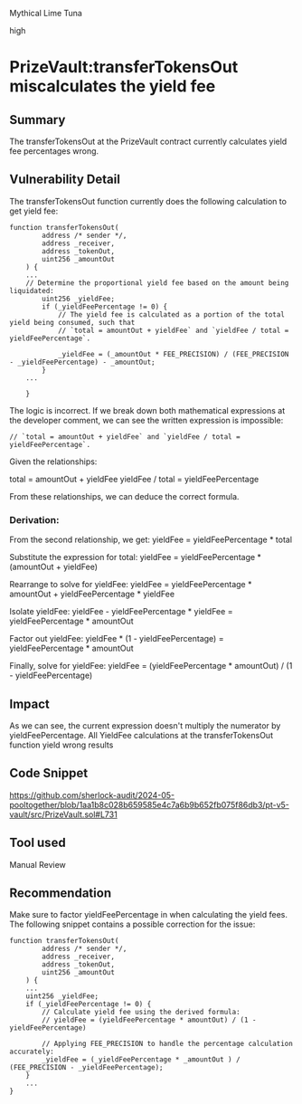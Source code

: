 Mythical Lime Tuna

high

# PrizeVault:transferTokensOut miscalculates the yield fee

## Summary
The transferTokensOut at the PrizeVault contract currently calculates yield fee percentages wrong.
## Vulnerability Detail
The transferTokensOut function currently does the following calculation to get yield fee:
```solidity
function transferTokensOut(
        address /* sender */,
        address _receiver,
        address _tokenOut,
        uint256 _amountOut
    ) {
    ...
    // Determine the proportional yield fee based on the amount being liquidated:
        uint256 _yieldFee;
        if (_yieldFeePercentage != 0) {
            // The yield fee is calculated as a portion of the total yield being consumed, such that 
            // `total = amountOut + yieldFee` and `yieldFee / total = yieldFeePercentage`. 
            
            _yieldFee = (_amountOut * FEE_PRECISION) / (FEE_PRECISION - _yieldFeePercentage) - _amountOut;
        }
    ...
    
    }
```

The logic is incorrect. If we break down both mathematical expressions at the developer comment, we can see the written expression is impossible:
```solidity
// `total = amountOut + yieldFee` and `yieldFee / total = yieldFeePercentage`. 
```

Given the relationships:

total = amountOut + yieldFee
yieldFee / total = yieldFeePercentage

From these relationships, we can deduce the correct formula.

### Derivation:
From the second relationship, we get:
yieldFee = yieldFeePercentage * total

Substitute the expression for total:
yieldFee = yieldFeePercentage * (amountOut + yieldFee)

Rearrange to solve for yieldFee:
yieldFee = yieldFeePercentage * amountOut + yieldFeePercentage * yieldFee

Isolate yieldFee:
yieldFee - yieldFeePercentage * yieldFee = yieldFeePercentage * amountOut

Factor out yieldFee:
yieldFee * (1 - yieldFeePercentage) = yieldFeePercentage * amountOut

Finally, solve for yieldFee:
yieldFee = (yieldFeePercentage * amountOut) / (1 - yieldFeePercentage)
## Impact
As we can see, the current expression doesn't multiply the numerator by yieldFeePercentage.
All YieldFee calculations at the transferTokensOut function yield wrong results

## Code Snippet
https://github.com/sherlock-audit/2024-05-pooltogether/blob/1aa1b8c028b659585e4c7a6b9b652fb075f86db3/pt-v5-vault/src/PrizeVault.sol#L731

## Tool used

Manual Review

## Recommendation
Make sure to factor yieldFeePercentage in when calculating the yield fees. The following snippet contains a possible correction for the issue:
```solidity
function transferTokensOut(
        address /* sender */,
        address _receiver,
        address _tokenOut,
        uint256 _amountOut
    ) {
    ...
    uint256 _yieldFee;
    if (_yieldFeePercentage != 0) {
        // Calculate yield fee using the derived formula:
        // yieldFee = (yieldFeePercentage * amountOut) / (1 - yieldFeePercentage)
        
        // Applying FEE_PRECISION to handle the percentage calculation accurately:
        _yieldFee = (_yieldFeePercentage * _amountOut ) / (FEE_PRECISION - _yieldFeePercentage);
    }
    ...
}
```